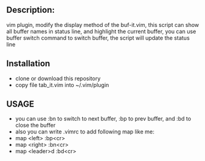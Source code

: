 ## Description: 
vim plugin, modify the display method of the buf-it.vim, this script can show all buffer names in status line, and highlight the current buffer, you can use buffer switch command to switch buffer, the script will update the status line

## Installation
 * clone or download this repository
 * copy file tab_it.vim  into ~/.vim/plugin

## USAGE
 * you can use :bn to switch to next buffer, :bp to prev buffer, and :bd to close the buffer
 * also you can write .vimrc to add following map like me:
  * map \<left\> :bp\<cr\>
  * map \<right\> :bn\<cr\>
  * map \<leader\>d :bd\<cr\>
